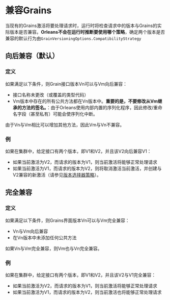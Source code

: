 # 兼容Grains

当现有的Grains激活将要处理请求时，运行时将检查请求中的版本与Grains的实际版本是否兼容。**Orleans不会在运行时推断要使用哪个策略**，确定两个版本是否兼容的默认行为由`GrainVersioningOptions.CompatibilityStrategy`

## 向后兼容（默认）

### 定义

如果满足以下条件，则Grain接口版本Vn可以与Vm向后兼容：

-   接口名称未更改（或覆盖的类型代码）
-   Vm版本中存在的所有公共方法都在Vn版本中。**重要的是，不要修改从Vm继承的方法的签名。**：由于Orleans使用内部内置的序列化程序，因此修改/重命名字段（甚至私有）可能会使序列化中断。

由于Vn与Vm相比可以增加其他方法，因此Vm与Vn不兼容。

### 例

如果在集群中，给定接口有两个版本，即V1和V2，并且该V2向后兼容V1：

-   如果当前激活为V2，而请求的版本为V1，则当前激活将能够正常处理请求
-   如果当前激活为V1，而请求的版本为V2，则将取消激活当前激活，并创建与V2兼容的新激活（请参见[版本选择器策略](version_selector_strategy.md)）。

## 完全兼容

### 定义

如果满足以下条件，则Grains界面版本Vn可以与Vm完全兼容：

-   Vn与Vm向后兼容
-   在Vn版本中未添加任何公共方法

如果Vn与Vm完全兼容，则Vm也与Vn完全兼容。

### 例

如果在集群中，给定接口有两个版本，即V1和V2，并且该V2与V1完全兼容：

-   如果当前激活为V2，而请求的版本为V1，则当前激活将能够正常处理请求
-   如果当前激活为V1，而请求的版本为V2，则当前激活也将能够正常处理请求
